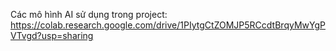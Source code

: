 Các mô hình AI sử dụng trong project: https://colab.research.google.com/drive/1PIytgCtZOMJP5RCcdtBrqyMwYgPVTvgd?usp=sharing
